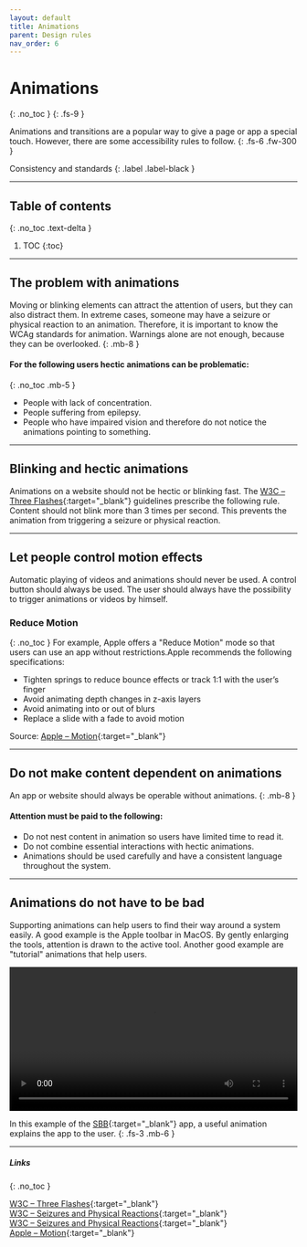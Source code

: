 ```yaml
---
layout: default
title: Animations
parent: Design rules
nav_order: 6
---
```


# Animations
{: .no_toc }
{: .fs-9 }

Animations and transitions are a popular way to give a page or app a special touch. However, there are some accessibility rules to follow.
{: .fs-6 .fw-300 }

Consistency and standards
{: .label .label-black }

---

## Table of contents
{: .no_toc .text-delta }

1. TOC
{:toc}


---

## The problem with animations
Moving or blinking elements can attract the attention of users, but they can also distract them. In extreme cases, someone may have a seizure or physical reaction to an animation. Therefore, it is important to know the WCAg standards for animation. Warnings alone are not enough, because they can be overlooked.
{: .mb-8 }

#### For the following users hectic animations can be problematic:
{: .no_toc .mb-5 }

- People with lack of concentration.
- People suffering from epilepsy.
- People who have impaired vision and therefore do not notice the animations pointing to something.

---

## Blinking and hectic animations
Animations on a website should not be hectic or blinking fast. The [W3C – Three Flashes](https://www.w3.org/WAI/WCAG21/Understanding/three-flashes-or-below-threshold "W3C – Three Flashes"){:target="_blank"} guidelines prescribe the following rule. Content should not blink more than 3 times per second. This prevents the animation from triggering a seizure or physical reaction.

---

## Let people control motion effects
Automatic playing of videos and animations should never be used. A control button should always be used. The user should always have the possibility to trigger animations or videos by himself.

### Reduce Motion 
{: .no_toc }
For example, Apple offers a "Reduce Motion" mode so that users can use an app without restrictions.Apple recommends the following specifications:

- Tighten springs to reduce bounce effects or track 1:1 with the user’s finger
- Avoid animating depth changes in z-axis layers
- Avoid animating into or out of blurs
- Replace a slide with a fade to avoid motion

Source: [Apple – Motion](https://developer.apple.com/design/human-interface-guidelines/accessibility/overview/appearance-effects/#motion "Apple – Motion"){:target="_blank"}

---

## Do not make content dependent on animations
An app or website should always be operable without animations.
{: .mb-8 }

#### Attention must be paid to the following:

- Do not nest content in animation so users have limited time to read it.
- Do not combine essential interactions with hectic animations.
- Animations should be used carefully and have a consistent language throughout the system.

---


## Animations do not have to be bad
Supporting animations can help users to find their way around a system easily. A good example is the Apple toolbar in MacOS. By gently enlarging the tools, attention is drawn to the active tool. Another good example are "tutorial" animations that help users.

<video width="100%" height="auto" controls>
    <source src="{{ '/assets/videos/sbb.mp4' | prepend: site.baseurl }}">
</video>

In this example of the [SBB](https://sbb.ch/ "SBB"){:target="_blank"} app, a useful animation explains the app to the user.
{: .fs-3 .mb-6 }



---

##### Links
{: .no_toc }

[W3C – Three Flashes](https://www.w3.org/WAI/WCAG21/Understanding/three-flashes-or-below-threshold "W3C – Three Flashes"){:target="_blank"} <br>
[W3C – Seizures and Physical Reactions](https://www.w3.org/WAI/WCAG21/Understanding/seizures-and-physical-reactions "W3C – Seizures and Physical Reactions"){:target="_blank"} <br>
[W3C – Seizures and Physical Reactions](https://www.w3.org/WAI/WCAG21/Understanding/seizures-and-physical-reactions "W3C – Seizures and Physical Reactions"){:target="_blank"} <br>
[Apple – Motion](https://developer.apple.com/design/human-interface-guidelines/accessibility/overview/appearance-effects/#motion "Apple – Motion"){:target="_blank"}